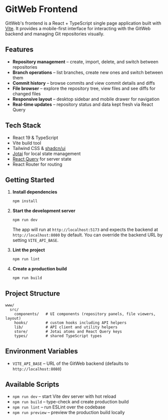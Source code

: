 # GitWeb Frontend

GitWeb's frontend is a React + TypeScript single page application built with [Vite](https://vitejs.dev). It provides a mobile-first interface for interacting with the GitWeb backend and managing Git repositories visually.

## Features

- **Repository management** – create, import, delete, and switch between repositories
- **Branch operations** – list branches, create new ones and switch between them
- **Commit history** – browse commits and view commit details and diffs
- **File browser** – explore the repository tree, view files and see diffs for changed files
- **Responsive layout** – desktop sidebar and mobile drawer for navigation
- **Real-time updates** – repository status and data kept fresh via React Query

## Tech Stack

- React 19 & TypeScript
- Vite build tool
- Tailwind CSS & [shadcn/ui](https://ui.shadcn.com)
- [Jotai](https://jotai.org) for local state management
- [React Query](https://tanstack.com/query/latest) for server state
- React Router for routing

## Getting Started

1. **Install dependencies**
   ```bash
   npm install
   ```

2. **Start the development server**
   ```bash
   npm run dev
   ```
   The app will run at `http://localhost:5173` and expects the backend at `http://localhost:8080` by default. You can override the backend URL by setting `VITE_API_BASE`.

3. **Lint the project**
   ```bash
   npm run lint
   ```

4. **Create a production build**
   ```bash
   npm run build
   ```

## Project Structure

```
www/
  src/
    components/   # UI components (repository panels, file viewers, layout)
    hooks/        # custom hooks including API helpers
    lib/          # API client and utility helpers
    store/        # Jotai atoms and React Query keys
    types/        # shared TypeScript types
```

## Environment Variables

- `VITE_API_BASE` – URL of the GitWeb backend (defaults to `http://localhost:8080`)

## Available Scripts

- `npm run dev` – start Vite dev server with hot reload
- `npm run build` – type-check and create production build
- `npm run lint` – run ESLint over the codebase
- `npm run preview` – preview the production build locally

